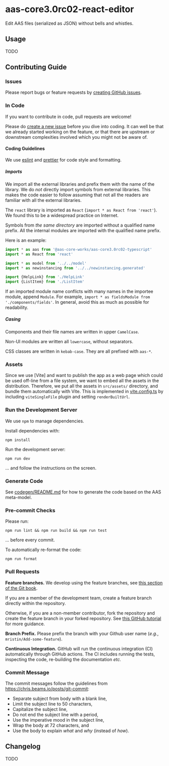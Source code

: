 # aas-core3.0rc02-react-editor

Edit AAS files (serialized as JSON) without bells and whistles.

## Usage

TODO

## Contributing Guide

### Issues

Please report bugs or feature requests by [creating GitHub issues].

[creating GitHub issues]: https://github.com/aas-core-works/aas-core3.0rc02-react-editor/issues

### In Code

If you want to contribute in code, pull requests are welcome!

Please do [create a new issue] before you dive into coding.
It can well be that we already started working on the feature, or that there are upstream or downstream complexities involved which you might not be aware of.

[create a new issue]: https://github.com/aas-core-works/aas-core3.0rc02-react-editor/issues

#### Coding Guidelines

We use [eslint] and [prettier] for code style and formatting.

[eslint]: https://eslint.org/
[prettier]: https://prettier.io/

##### Imports

We import all the external libraries and prefix them with the name of the library.
We do *not* directly import symbols from external libraries.
This makes the code easier to follow assuming that not all the readers are familiar with all the external libraries.

The `react` library is imported as `React` (`import * as React from 'react'`).
We found this to be a widespread practice on Internet.

Symbols from *the same directory* are imported without a qualified name prefix.
All the internal modules are imported with the qualified name prefix.

Here is an example:
```typescript
import * as aas from '@aas-core-works/aas-core3.0rc02-typescript'
import * as React from 'react'

import * as model from '../../model'
import * as newinstancing from '../../newinstancing.generated'

import {HelpLink} from './HelpLink'
import {ListItem} from './ListItem'
```

If an imported module name conflicts with many names in the importee module, append `Module`.
For example, `import * as fieldsModule from './components/fields'`.
In general, avoid this as much as possible for readability.

##### Casing

Components and their file names are written in upper `CamelCase`.

Non-UI modules are written all `lowercase`, without separators.

CSS classes are written in `kebab-case`.
They are all prefixed with `aas-*`.

### Assets

Since we use [Vite] and want to publish the app as a web page which could be used off-line from a file system, we want to embed all the assets in the distribution.
Therefore, we put all the assets in `src/assets/` directory, and bundle them automatically with Vite.
This is implemented in [vite.config.ts](vite.config.ts) by including `viteSingleFile` plugin and setting `renderBuiltUrl`.

### Run the Development Server

We use `npm` to manage dependencies.

Install dependencies with:

```
npm install
```

Run the development server:

```
npm run dev
```

... and follow the instructions on the screen.

### Generate Code

See [codegen/README.md](codegen/README.md) for how to generate the code based on the AAS meta-model.

### Pre-commit Checks

Please run:

```
npm run lint && npm run build && npm run test
```

... before every commit.

To automatically re-format the code:

```
npm run format
```

### Pull Requests

**Feature branches.** We develop using the feature branches, see [this section of the Git book].

[this section of the Git book]: https://git-scm.com/book/en/v2/Git-Branching-Branching-Workflows

If you are a member of the development team, create a feature branch directly within the repository.

Otherwise, if you are a non-member contributor, fork the repository and create the feature branch in your forked repository.
See [this GitHub tutorial] for more guidance.

[this GitHub tutorial]: https://help.github.com/en/github/collaborating-with-issues-and-pull-requests/creating-a-pull-request-from-a-fork

**Branch Prefix.** Please prefix the branch with your Github user name (*e.g.*, `mristin/Add-some-feature`).

**Continuous Integration.** GitHub will run the continuous integration (CI) automatically through GitHub actions.
The CI includes running the tests, inspecting the code, re-building the documentation *etc.*

### Commit Message

The commit messages follow the guidelines from https://chris.beams.io/posts/git-commit:

* Separate subject from body with a blank line,
* Limit the subject line to 50 characters,
* Capitalize the subject line,
* Do not end the subject line with a period,
* Use the imperative mood in the subject line,
* Wrap the body at 72 characters, and
* Use the body to explain *what* and *why* (instead of *how*).

## Changelog

TODO